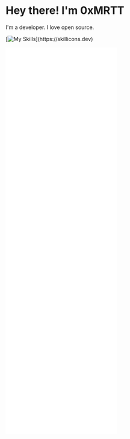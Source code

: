 
# Hey there! I'm 0xMRTT

I'm a developer. I love open source.

[![My Skills](https://skillicons.dev/icons?i=js,html,css,nodejs,react,vue,git,docker,linux,arduino,bash,django,electron,flask,github,gitlab,gtk,heroku,jquery,md,mastodon,mongodb,mysql,nextjs,netlify,nginx,nodejs,nuxtjs,postgres,prisma,qt,raspberrypi,regex,sass,sqlite,svg,svelte,tailwind,vscode,)](https://skillicons.dev)


![Metrics](/github-metrics.svg)
